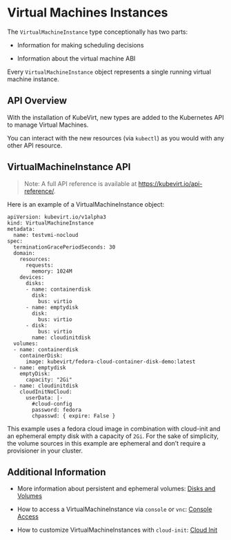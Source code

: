 # Virtual Machines Instances

The `VirtualMachineInstance` type conceptionally has two parts:

-   Information for making scheduling decisions

-   Information about the virtual machine ABI

Every `VirtualMachineInstance` object represents a single running
virtual machine instance.

## API Overview

With the installation of KubeVirt, new types are added to the Kubernetes
API to manage Virtual Machines.

You can interact with the new resources (via `kubectl`) as you would
with any other API resource.

## VirtualMachineInstance API

> Note: A full API reference is available at
> <https://kubevirt.io/api-reference/>.

Here is an example of a VirtualMachineInstance object:

    apiVersion: kubevirt.io/v1alpha3
    kind: VirtualMachineInstance
    metadata:
      name: testvmi-nocloud
    spec:
      terminationGracePeriodSeconds: 30
      domain:
        resources:
          requests:
            memory: 1024M
        devices:
          disks:
          - name: containerdisk
            disk:
              bus: virtio
          - name: emptydisk
            disk:
              bus: virtio
          - disk:
              bus: virtio
            name: cloudinitdisk
      volumes:
      - name: containerdisk
        containerDisk:
          image: kubevirt/fedora-cloud-container-disk-demo:latest
      - name: emptydisk
        emptyDisk:
          capacity: "2Gi"
      - name: cloudinitdisk
        cloudInitNoCloud:
          userData: |-
            #cloud-config
            password: fedora
            chpasswd: { expire: False }

This example uses a fedora cloud image in combination with cloud-init
and an ephemeral empty disk with a capacity of `2Gi`. For the sake of
simplicity, the volume sources in this example are ephemeral and don’t
require a provisioner in your cluster.

## Additional Information

-   More information about persistent and ephemeral volumes:
    [Disks and Volumes](disks_and_volumes.md)

-   How to access a VirtualMachineInstance via `console` or `vnc`:
    [Console Access](graphical_and_console_access.md)

-   How to customize VirtualMachineInstances with `cloud-init`:
    [Cloud Init](startup_scripts#cloud-init)
